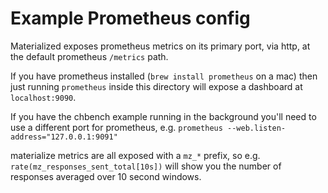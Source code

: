 Example Prometheus config
=========================

Materialized exposes prometheus metrics on its primary port, via http, at the default
prometheus `/metrics` path.

If you have prometheus installed (`brew install prometheus` on a mac) then just running
`prometheus` inside this directory will expose a dashboard at `localhost:9090`.

If you have the chbench example running in the background you'll need to use a different
port for prometheus, e.g. `prometheus --web.listen-address="127.0.0.1:9091"`

materialize metrics are all exposed with a `mz_*` prefix, so e.g.
`rate(mz_responses_sent_total[10s])` will show you the number of responses averaged over
10 second windows.
